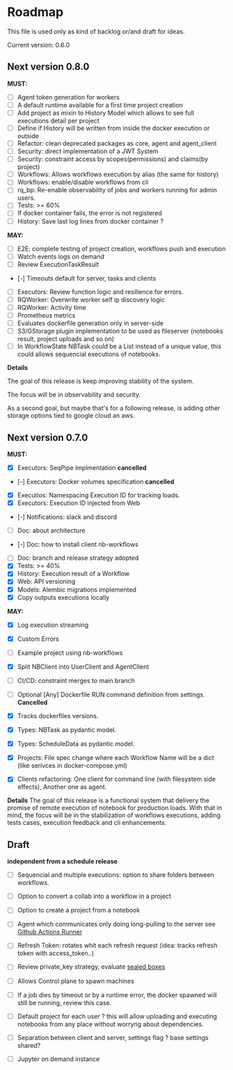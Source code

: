 # Roadmap

This file is used only as kind of backlog or/and draft for ideas. 

Current version: 0.6.0

## Next version 0.8.0

**MUST:**
- [ ] Agent token generation for workers
- [ ] A default runtime available for a first time project creation
- [ ] Add project as mixin to History Model which allows to see full executions detail per project
- [ ] Define if History will be written from inside the docker execution or outside
- [ ] Refactor: clean deprecated packages as core, agent and agent_client
- [ ] Security: direct implementation of a JWT System
- [ ] Security: constraint access by scopes(permissions) and claims(by project)
- [ ] Workflows: Allows workflows execution by alias (the same for history)
- [ ] Workflows: enable/disable workflows from cli
- [ ] rq_bp: Re-enable observability of jobs and workers running for admin users. 
- [ ] Tests: >= 60%
- [ ] If docker container fails, the error is not registered
- [ ] History: Save last log lines from docker container ?

**MAY:**
- [ ] E2E: complete testing of project creation, workflows push and execution
- [ ] Watch events logs on demand
- [ ] Review ExecutionTaskResult 
- [-] Timeouts default for server, tasks and clients
- [ ] Executors: Review function logic and resilience for errors. 
- [ ] RQWorker: Overwrite worker self ip discovery logic
- [ ] RQWorker: Activity time
- [ ] Prometheus metrics
- [ ] Evaluates dockerfile generation only in server-side
- [ ] S3/GStorage plugin implementation to be used as fileserver (notebooks result, project uploads and so on)
- [ ] In WorkflowState NBTask could be a List instead of a unique value, this could allows sequencial executions of notebooks. 

**Details**

The goal of this release is keep improving stability of the system. 

The focus will be in observability and security. 

As a second goal, but maybe that's for a following release, is adding other storage options tied to google cloud an aws. 

## Next version 0.7.0
**MUST:**

- [x] Executors: SeqPipe implmentation **cancelled**
- [-] Executors: Docker volumes specification **cancelled**
- [x] Executios: Namespacing Execution ID for tracking loads. 
- [x] Executors: Execution ID injected from Web 
- [-] Notifications: slack and discord
- [ ] Doc: about architecture
- [-] Doc: how to install client nb-workflows
- [ ] Doc: branch and release strategy adopted
- [x] Tests: >= 40%
- [x] History: Execution result of a Workflow
- [x] Web: API versioning
- [x] Models: Alembic migrations implemented
- [x] Copy outputs executions locally

**MAY:**

- [x] Log execution streaming
- [x] Custom Errors
- [ ] Example project using nb-workflows
- [x] Split NBClient into UserClient and AgentClient
- [ ] CI/CD: constraint merges to main branch
- [ ] Optional [Any] Dockerfile RUN command definition from settings. **Cancelled**
- [x] Tracks dockerfiles versions.
- [x] Types: NBTask as pydantic model.
- [x] Types: ScheduleData as pydantic model.
- [x] Projects: File spec change where each Workflow Name will be a dict (like serivces in docker-compose.yml)
- [x] Clients refactoring: One client for command line (with filesystem side effects), Another one as agent. 
 

**Details**
The goal of this release is a functional system that delivery the promise of remote execution of notebook for production loads.
With that in mind, the focus will be in the stabilization of workflows executions, adding tests cases, execution feedback and cli enhancements.


## Draft 

**independent from a schedule release**

- [ ] Sequencial and multiple executions: option to share folders between workflows. 
- [ ] Option to convert a collab into a workflow in a project 
- [ ] Option to create a project from a notebook
- [ ] Agent which communicates only doing long-pulling to the server see [Github Actions Runner](https://github.com/actions/runner) 
- [ ] Refresh Token: rotates whit each refresh request (idea: tracks refresh token with access_token..)
- [ ] Review private_key strategy, evaluate [sealed boxes](https://libsodium.gitbook.io/doc/public-key_cryptography/sealed_boxes) 
- [ ] Allows Control plane to spawn machines
- [ ] If a job dies by timeout or by a runtime error, the docker spawned will still be running, review this case. 
- [ ] Default project for each user ? this will allow uploading and executing notebooks from any place without worryng about dependencies. 
- [ ] Separation between client and server, settings flag ? base settings shared? 
- [ ] Jupyter on demand instance

